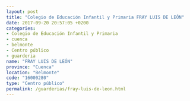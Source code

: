 ```yaml
---
layout: post
title: "Colegio de Educación Infantil y Primaria FRAY LUIS DE LEÓN"
date: 2017-09-20 20:57:05 +0200
categories:
- Colegio de Educación Infantil y Primaria
- cuenca
- belmonte
- Centro público
- guarderia
name: "FRAY LUIS DE LEÓN"
province: "Cuenca"
location: "Belmonte"
code: "16000280"
type: "Centro público"
permalink: /guarderias/fray-luis-de-leon.html
---
```

